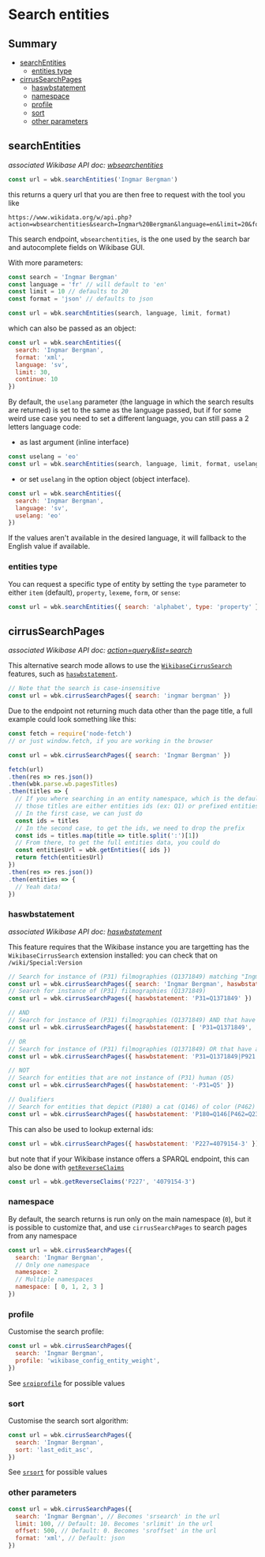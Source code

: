 # Search entities

## Summary

<!-- START doctoc generated TOC please keep comment here to allow auto update -->
<!-- DON'T EDIT THIS SECTION, INSTEAD RE-RUN doctoc TO UPDATE -->


- [searchEntities](#searchentities)
  - [entities type](#entities-type)
- [cirrusSearchPages](#cirrussearchpages)
  - [haswbstatement](#haswbstatement)
  - [namespace](#namespace)
  - [profile](#profile)
  - [sort](#sort)
  - [other parameters](#other-parameters)

<!-- END doctoc generated TOC please keep comment here to allow auto update -->

## searchEntities
*associated Wikibase API doc: [wbsearchentities](https://www.wikidata.org/w/api.php?action=help&modules=wbsearchentities)*

```js
const url = wbk.searchEntities('Ingmar Bergman')
```

this returns a query url that you are then free to request with the tool you like
```
https://www.wikidata.org/w/api.php?action=wbsearchentities&search=Ingmar%20Bergman&language=en&limit=20&format=json
```

This search endpoint, `wbsearchentities`, is the one used by the search bar and autocomplete fields on Wikibase GUI.

With more parameters:
```js
const search = 'Ingmar Bergman'
const language = 'fr' // will default to 'en'
const limit = 10 // defaults to 20
const format = 'json' // defaults to json

const url = wbk.searchEntities(search, language, limit, format)
```
which can also be passed as an object:
```js
const url = wbk.searchEntities({
  search: 'Ingmar Bergman',
  format: 'xml',
  language: 'sv',
  limit: 30,
  continue: 10
})
```

By default, the `uselang` parameter (the language in which the search results are returned) is set to the same as the language passed, but if for some weird use case you need to set a different language, you can still pass a 2 letters language code:
* as last argument (inline interface)
```js
const uselang = 'eo'
const url = wbk.searchEntities(search, language, limit, format, uselang)
```
* or set `uselang` in the option object (object interface).
```js
const url = wbk.searchEntities({
  search: 'Ingmar Bergman',
  language: 'sv',
  uselang: 'eo'
})
```
If the values aren't available in the desired language, it will fallback to the English value if available.

### entities type
You can request a specific type of entity by setting the `type` parameter to either `item` (default), `property`, `lexeme`, `form`, or `sense`:
```js
const url = wbk.searchEntities({ search: 'alphabet', type: 'property' })
```

## cirrusSearchPages
*associated Wikibase API doc: [action=query&list=search](https://www.wikidata.org/w/api.php?action=help&modules=query%2Bsearch)*

This alternative search mode allows to use the [`WikibaseCirrusSearch`](https://www.mediawiki.org/wiki/Help:Extension:WikibaseCirrusSearch) features, such as [`haswbstatement`](#haswbstatement).

```js
// Note that the search is case-insensitive
const url = wbk.cirrusSearchPages({ search: 'ingmar bergman' })
```

Due to the endpoint not returning much data other than the page title, a full example could look something like this:
```js
const fetch = require('node-fetch')
// or just window.fetch, if you are working in the browser

const url = wbk.cirrusSearchPages({ search: 'Ingmar Bergman' })

fetch(url)
.then(res => res.json())
.then(wbk.parse.wb.pagesTitles)
.then(titles => {
  // If you where searching in an entity namespace, which is the default namespace on Wikibase instances,
  // those titles are either entities ids (ex: Q1) or prefixed entities ids (ex: Item:Q1)
  // In the first case, we can just do
  const ids = titles
  // In the second case, to get the ids, we need to drop the prefix
  const ids = titles.map(title => title.split(':')[1])
  // From there, to get the full entities data, you could do
  const entitiesUrl = wbk.getEntities({ ids })
  return fetch(entitiesUrl)
})
.then(res => res.json())
.then(entities => {
  // Yeah data!
})

```

### haswbstatement
*associated Wikibase API doc: [haswbstatement](https://www.mediawiki.org/wiki/Help:Extension:WikibaseCirrusSearch#haswbstatement)*

This feature requires that the Wikibase instance you are targetting has the `WikibaseCirrusSearch` extension installed: you can check that on `/wiki/Special:Version`

```js
// Search for instance of (P31) filmographies (Q1371849) matching "Ingmar Bergman"
const url = wbk.cirrusSearchPages({ search: 'Ingmar Bergman', haswbstatement: 'P31=Q1371849' })
// Search for instance of (P31) filmographies (Q1371849)
const url = wbk.cirrusSearchPages({ haswbstatement: 'P31=Q1371849' })

// AND
// Search for instance of (P31) filmographies (Q1371849) AND that have a main subject (P921)
const url = wbk.cirrusSearchPages({ haswbstatement: [ 'P31=Q1371849', 'P921' ] })

// OR
// Search for instance of (P31) filmographies (Q1371849) OR that have a main subject (P921)
const url = wbk.cirrusSearchPages({ haswbstatement: 'P31=Q1371849|P921' })

// NOT
// Search for entities that are not instance of (P31) human (Q5)
const url = wbk.cirrusSearchPages({ haswbstatement: '-P31=Q5' })

// Qualifiers
// Search for entities that depict (P180) a cat (Q146) of color (P462) black (P462)
const url = wbk.cirrusSearchPages({ haswbstatement: 'P180=Q146[P462=Q23445]' })
```

This can also be used to lookup external ids:
```js
const url = wbk.cirrusSearchPages({ haswbstatement: 'P227=4079154-3' })
```
but note that if your Wikibase instance offers a SPARQL endpoint, this can also be done with [`getReverseClaims`](https://github.com/maxlath/wikibase-sdk/blob/master/docs/get_entities_reverse_claims.md)
```js
const url = wbk.getReverseClaims('P227', '4079154-3')
```

### namespace
By default, the search returns is run only on the main namespace (`0`), but it is possible to customize that, and use `cirrusSearchPages` to search pages from any namespace

```js
const url = wbk.cirrusSearchPages({
  search: 'Ingmar Bergman',
  // Only one namespace
  namespace: 2
  // Multiple namespaces
  namespace: [ 0, 1, 2, 3 ]
})
```

### profile
Customise the search profile:
```js
const url = wbk.cirrusSearchPages({
  search: 'Ingmar Bergman',
  profile: 'wikibase_config_entity_weight',
})
```

See [`srqiprofile`](https://www.wikidata.org/w/api.php?action=help&modules=query+search) for possible values

### sort
Customise the search sort algorithm:
```js
const url = wbk.cirrusSearchPages({
  search: 'Ingmar Bergman',
  sort: 'last_edit_asc',
})
```

See [`srsort`](https://www.wikidata.org/w/api.php?action=help&modules=query+search) for possible values

### other parameters

```js
const url = wbk.cirrusSearchPages({
  search: 'Ingmar Bergman', // Becomes 'srsearch' in the url
  limit: 100, // Default: 10. Becomes 'srlimit' in the url
  offset: 500, // Default: 0. Becomes 'sroffset' in the url
  format: 'xml', // Default: json
})
```
